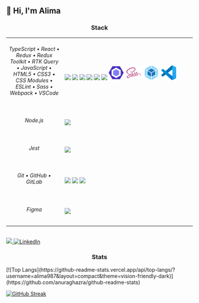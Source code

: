 <h2>👋 Hi, I'm Alima </h1>

<h3 align="center">Stack</h3>

<table>
<tbody>
<tr>
<td align="center" width="30%">
<h6>TypeScript • React • Redux • Redux Toolkit • RTK Query • JavaScript • HTML5 • CSS3 • CSS Modules • ESLint • Sass • Webpack • VSCode</h6>
</td>
<td>
<img src="https://user-images.githubusercontent.com/65166970/204084623-b5583821-48f0-466a-bb20-bf9ed003183a.svg" height="40px"/>
<img src="https://user-images.githubusercontent.com/65166970/204084630-ed107114-df29-45bd-9f37-1d39a5a70925.svg" height="40px"/>
<img src="https://user-images.githubusercontent.com/65166970/204084634-58f8c2d2-fa0a-4046-a625-29521daac9d8.svg" height="40px"/>
<img src="https://user-images.githubusercontent.com/65166970/204084636-c680546c-edeb-4cbe-9ba3-bc00a5853c8c.svg" height="40px"/>
<img src="https://user-images.githubusercontent.com/65166970/204084640-fc0dc408-4594-4a9d-8b2d-7f864a0a7c39.svg" height="40px"/>
<img src="https://user-images.githubusercontent.com/65166970/204084645-ec69de45-81d0-4ef8-9a4c-84c69f89ab2a.svg" height="40px"/>
<img src="https://github.com/devicons/devicon/blob/master/icons/eslint/eslint-original.svg" height="40"/>&nbsp;
<img src="https://github.com/devicons/devicon/blob/master/icons/sass/sass-original.svg" height="40"/>&nbsp;
<img src="https://github.com/devicons/devicon/blob/master/icons/webpack/webpack-original.svg" height="40"/>&nbsp;
<img src="https://github.com/devicons/devicon/blob/master/icons/vscode/vscode-original.svg" height="40"/>&nbsp;
</td>
</tr>
<tr>
<td align="center">
<h6>Node.js</h6>
</td>
<td>
<img src="https://user-images.githubusercontent.com/65166970/204084653-700bb90a-fbdb-4708-9a36-49a0164b2bce.svg" height="40px"/>
</td>
</tr>
<tr>
<td align="center">
<h6>Jest</h6>
</td>
<td>
<img src="https://user-images.githubusercontent.com/65166970/204084651-5bcc305b-287a-4880-89e4-f9a671b3f67a.svg" height="40px"/>
</td>
</tr>
<tr>
<td align="center">
<h6>Git • GitHub • GitLab</h6>
</td>
<td>
<img src="https://user-images.githubusercontent.com/65166970/204084684-c76c19ad-0651-4744-81a9-6bbd6521f497.svg" height="40px"/>
<img src="https://user-images.githubusercontent.com/65166970/204084686-ce87d896-9d70-468d-8451-aba59f9d2559.svg" height="40px"/>
<img src="![image](https://user-images.githubusercontent.com/***.png)" height="40px"/
</td>
</tr>
<tr>
<td align="center">
<h6>Figma</h6>
</td>
<td>
<img src="https://user-images.githubusercontent.com/65166970/204084679-72f55863-9313-4a5a-a64b-e61cfb253b79.svg" height="40px"/>
</td>
</tr>
</tbody>
</table>

<br>
<a href="https://www.codewars.com/users/alima_987" title="Open account at Codewars">
<img src="https://www.codewars.com/users/alima_987/badges/small" height="25px"/>
</a>
<a href="https://www.linkedin.com/in/alima-bassanova-a36147296/">
<img src="https://img.shields.io/badge/LinkedIn-blue?style=for-the-badge&logo=linkedin&logoColor=white" alt="LinkedIn"/>
</a>
<h3 align="center">Stats</h3>
[![Top Langs](https://github-readme-stats.vercel.app/api/top-langs/?username=alima987&layout=compact&theme=vision-friendly-dark)](https://github.com/anuraghazra/github-readme-stats)




[![GitHub Streak](http://github-readme-streak-stats.herokuapp.com?user=alima987&theme=dark&background=000000)](https://git.io/streak-stats)

<!--
**alima987/alima987** is a ✨ _special_ ✨ repository because its `README.md` (this file) appears on your GitHub profile.

Here are some ideas to get you started:

- 🔭 I’m currently working on ...
- 🌱 I’m currently learning ...
- 👯 I’m looking to collaborate on ...
- 🤔 I’m looking for help with ...
- 💬 Ask me about ...
- 📫 How to reach me: ...
- 😄 Pronouns: ...
- ⚡ Fun fact: ...
-->
